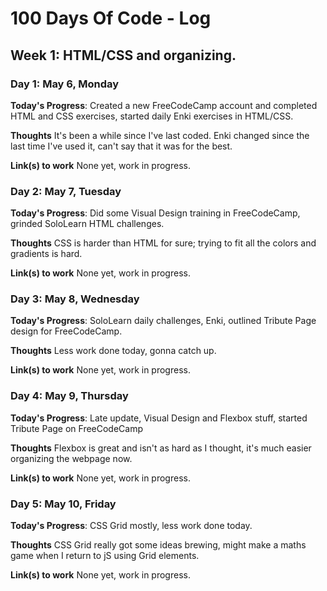 # 100 Days Of Code - Log

## Week 1: HTML/CSS and organizing.
### Day 1: May 6, Monday

**Today's Progress**: Created a new FreeCodeCamp account and completed HTML and CSS exercises, started daily Enki exercises in HTML/CSS.

**Thoughts** It's been a while since I've last coded. Enki changed since the last time I've used it, can't say that it was for the best.

**Link(s) to work**
None yet, work in progress.

### Day 2: May 7, Tuesday
**Today's Progress**: Did some Visual Design training in FreeCodeCamp, grinded SoloLearn HTML challenges.

**Thoughts** CSS is harder than HTML for sure; trying to fit all the colors and gradients is hard.

**Link(s) to work**
None yet, work in progress.

### Day 3: May 8, Wednesday
**Today's Progress**: SoloLearn daily challenges, Enki, outlined Tribute Page design for FreeCodeCamp.

**Thoughts** Less work done today, gonna catch up.

**Link(s) to work**
None yet, work in progress.

### Day 4: May 9, Thursday
**Today's Progress**: Late update, Visual Design and Flexbox stuff, started Tribute Page on FreeCodeCamp

**Thoughts** Flexbox is great and isn't as hard as I thought, it's much easier organizing the webpage now.

**Link(s) to work**
None yet, work in progress.

### Day 5: May 10, Friday
**Today's Progress**: CSS Grid mostly, less work done today.

**Thoughts** CSS Grid really got some ideas brewing, might make a maths game when I return to jS using Grid elements.

**Link(s) to work**
None yet, work in progress.
